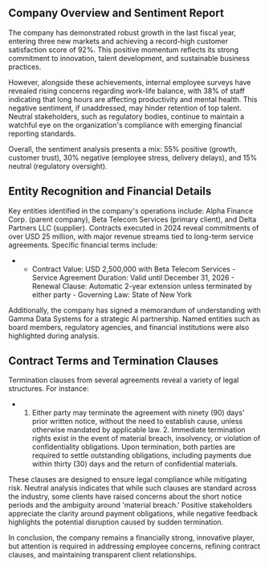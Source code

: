 ## Company Overview and Sentiment Report

The company has demonstrated robust growth in the last fiscal year, entering three new markets and achieving a record-high customer satisfaction score of 92%. This positive momentum reflects its strong commitment to innovation, talent development, and sustainable business practices.

However, alongside these achievements, internal employee surveys have revealed rising concerns regarding work-life balance, with 38% of staff indicating that long hours are affecting productivity and mental health. This negative sentiment, if unaddressed, may hinder retention of top talent. Neutral stakeholders, such as regulatory bodies, continue to maintain a watchful eye on the organization's compliance with emerging financial reporting standards.

Overall, the sentiment analysis presents a mix: 55% positive (growth, customer trust), 30% negative (employee stress, delivery delays), and 15% neutral (regulatory oversight).

## Entity Recognition and Financial Details

Key entities identified in the company's operations include: Alpha Finance Corp. (parent company), Beta Telecom Services (primary client), and Delta Partners LLC (supplier). Contracts executed in 2024 reveal commitments of over USD 25 million, with major revenue streams tied to long-term service agreements. Specific financial terms include:

- - Contract Value: USD 2,500,000 with Beta Telecom Services - Service Agreement Duration: Valid until December 31, 2026 - Renewal Clause: Automatic 2-year extension unless terminated by either party - Governing Law: State of New York

Additionally, the company has signed a memorandum of understanding with Gamma Data Systems for a strategic AI partnership. Named entities such as board members, regulatory agencies, and financial institutions were also highlighted during analysis.

## Contract Terms and Termination Clauses

Termination clauses from several agreements reveal a variety of legal structures. For instance:

- 1. Either party may terminate the agreement with ninety (90) days' prior written notice, without the need to establish cause, unless otherwise mandated by applicable law. 2. Immediate termination rights exist in the event of material breach, insolvency, or violation of confidentiality obligations. Upon termination, both parties are required to settle outstanding obligations, including payments due within thirty (30) days and the return of confidential materials.

These clauses are designed to ensure legal compliance while mitigating risk. Neutral analysis indicates that while such clauses are standard across the industry, some clients have raised concerns about the short notice periods and the ambiguity around 'material breach.' Positive stakeholders appreciate the clarity around payment obligations, while negative feedback highlights the potential disruption caused by sudden termination.

In conclusion, the company remains a financially strong, innovative player, but attention is required in addressing employee concerns, refining contract clauses, and maintaining transparent client relationships.